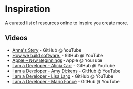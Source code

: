 # Inspiration
A curated list of resources online to inspire you create more.

## Videos

- [Anna's Story](https://www.youtube.com/watch?v=VzuBJTtwm3o) - GitHub @ YouTube
- [How we build software.](https://www.youtube.com/watch?v=afvT1c1ii0c) - GitHub @ YouTube
- [Apple – New Beginnings](https://www.youtube.com/watch?v=cJAGqDYmW1o) - Apple @ YouTube
- [I am a Developer - Alicia Carr](https://www.youtube.com/watch?v=u4tq9Ef5czw) - GitHub @ YouTube
- [I am a Developer - Amy Dickens](https://www.youtube.com/watch?v=EkWzOTsKvz8) - GitHub @ YouTube
- [I am a Developer - Lisa Lang](https://www.youtube.com/watch?v=WVQe1ZE7FtU) - GitHub @ YouTube
- [I am a Developer - Mario Ponce](https://www.youtube.com/watch?v=2Hjodq3JdoI) - GitHub @ YouTube
